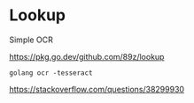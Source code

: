 # Lookup

Simple OCR

https://pkg.go.dev/github.com/89z/lookup

~~~
golang ocr -tesseract
~~~

https://stackoverflow.com/questions/38299930

